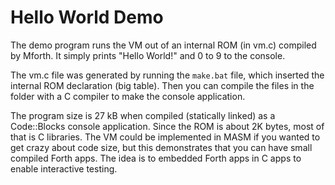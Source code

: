 # Hello World Demo

The demo program runs the VM out of an internal ROM (in vm.c) compiled by Mforth.
It simply prints "Hello World!" and 0 to 9 to the console.

The vm.c file was generated by running the `make.bat` file, which inserted
the internal ROM declaration (big table). Then you can compile the files in the folder
with a C compiler to make the console application.

The program size is 27 kB when compiled (statically linked) as a Code::Blocks console
application. Since the ROM is about 2K bytes, most of that is C libraries.
The VM could be implemented in MASM if you wanted to get crazy about code size,
but this demonstrates that you can have small compiled Forth apps.
The idea is to embedded Forth apps in C apps to enable interactive testing.
